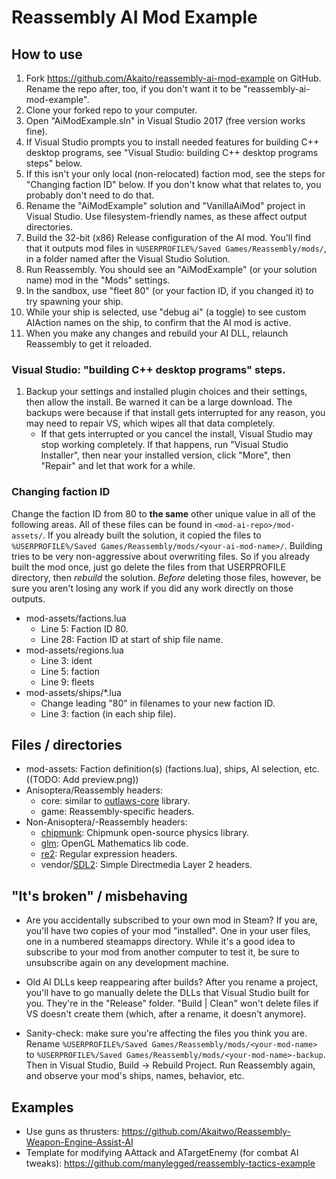# Reassembly AI Mod Example


How to use
----------

1. Fork https://github.com/Akaito/reassembly-ai-mod-example on GitHub.
	Rename the repo after, too, if you don't want it to be "reassembly-ai-mod-example".
2. Clone your forked repo to your computer.
3. Open "AiModExample.sln" in Visual Studio 2017 (free version works fine).
4. If Visual Studio prompts you to install needed features for building C++ desktop programs, see "Visual Studio: building C++ desktop programs steps" below.
5. If this isn't your only local (non-relocated) faction mod, see the steps for "Changing faction ID" below.
	If you don't know what that relates to, you probably don't need to do that.
6. Rename the "AiModExample" solution and "VanillaAiMod" project in Visual Studio.
	Use filesystem-friendly names, as these affect output directories.
7. Build the 32-bit (x86) Release configuration of the AI mod.
	You'll find that it outputs mod files in `%USERPROFILE%/Saved Games/Reassembly/mods/`, in a folder named after the Visual Studio Solution.
8. Run Reassembly.  You should see an "AiModExample" (or your solution name) mod in the "Mods" settings.
9. In the sandbox, use "fleet 80" (or your faction ID, if you changed it) to try spawning your ship.
10. While your ship is selected, use "debug ai" (a toggle) to see custom AIAction names on the ship, to confirm that the AI mod is active.
11. When you make any changes and rebuild your AI DLL, relaunch Reassembly to get it reloaded.

### Visual Studio: "building C++ desktop programs" steps.
1. Backup your settings and installed plugin choices and their settings, then allow the install.
	Be warned it can be a large download.  The backups were because if that install gets interrupted for any reason, you may need to repair VS, which wipes all that data completely.
	- If that gets interrupted or you cancel the install, Visual Studio may stop working completely.  If that happens, run "Visual Studio Installer", then near your installed version, click "More", then "Repair" and let that work for a while.

### Changing faction ID
Change the faction ID from 80 to **the same** other unique value in all of the following areas.
All of these files can be found in `<mod-ai-repo>/mod-assets/`.
If you already built the solution, it copied the files to `%USERPROFILE%/Saved Games/Reassembly/mods/<your-ai-mod-name>/`.
Building tries to be very non-aggressive about overwriting files.  So if you already built the mod once, just go
delete the files from that USERPROFILE directory, then *rebuild* the solution.  *Before* deleting those files,
however, be sure you aren't losing any work if you did any work directly on those outputs.
- mod-assets/factions.lua
	- Line 5: Faction ID 80.
	- Line 28: Faction ID at start of ship file name.
- mod-assets/regions.lua
	- Line 3: ident
	- Line 5: faction
	- Line 9: fleets
- mod-assets/ships/*.lua
	- Change leading "80" in filenames to your new faction ID.
	- Line 3: faction (in each ship file).


Files / directories
-------------------

- mod-assets:
	Faction definition(s) (factions.lua), ships, AI selection, etc.
	((TODO: Add preview.png))
- Anisoptera/Reassembly headers:
	- core: similar to [outlaws-core](https://github.com/manylegged/outlaws-core) library.
	- game: Reassembly-specific headers.
- Non-Anisoptera/-Reassembly headers:
	- [chipmunk](http://chipmunk-physics.net/): Chipmunk open-source physics library.
	- [glm](https://glm.g-truc.net/0.9.8/index.html): OpenGL Mathematics lib code.
	- [re2](https://github.com/google/re2): Regular expression headers.
	- vendor/[SDL2](https://www.libsdl.org/): Simple Directmedia Layer 2 headers.


"It's broken" / misbehaving
-------------------------

- Are you accidentally subscribed to your own mod in Steam?
	If you are, you'll have two copies of your mod "installed".
	One in your user files, one in a numbered steamapps directory.
	While it's a good idea to subscribe to your mod from another computer
	to test it, be sure to unsubscribe again on any development machine.

- Old AI DLLs keep reappearing after builds?
	After you rename a project, you'll have to go manually delete the DLLs that
	Visual Studio built for you.  They're in the "Release" folder.
	"Build | Clean" won't delete files if VS doesn't create them (which, after
	a rename, it doesn't anymore).

- Sanity-check: make sure you're affecting the files you think you are.
	Rename `%USERPROFILE%/Saved Games/Reassembly/mods/<your-mod-name>` to
	`%USERPROFILE%/Saved Games/Reassembly/mods/<your-mod-name>-backup`.
	Then in Visual Studio, Build -> Rebuild Project.
	Run Reassembly again, and observe your mod's ships, names, behavior, etc.


Examples
----------

* Use guns as thrusters: https://github.com/Akaitwo/Reassembly-Weapon-Engine-Assist-AI
* Template for modifying AAttack and ATargetEnemy (for combat AI tweaks): https://github.com/manylegged/reassembly-tactics-example

